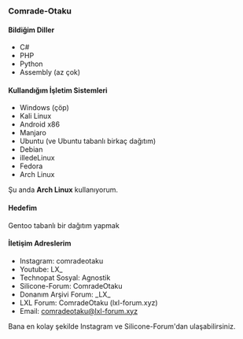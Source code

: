 ### Comrade-Otaku
#### Bildiğim Diller
* C#
* PHP
* Python
* Assembly (az çok)
#### Kullandığım İşletim Sistemleri
* Windows (çöp)
* Kali Linux
* Android x86
* Manjaro
* Ubuntu (ve Ubuntu tabanlı birkaç dağıtım)
* Debian
* illedeLinux
* Fedora
* Arch Linux

Şu anda **Arch Linux** kullanıyorum.
#### Hedefim
Gentoo tabanlı bir dağıtım yapmak
#### İletişim Adreslerim
* Instagram: comradeotaku
* Youtube: LX_
* Technopat Sosyal: Agnostik
* Silicone-Forum: ComradeOtaku
* Donanım Arşivi Forum: \_LX\_
* LXL Forum: ComradeOtaku (lxl-forum.xyz)
* Email: comradeotaku@lxl-forum.xyz

Bana en kolay şekilde Instagram ve Silicone-Forum'dan ulaşabilirsiniz.
